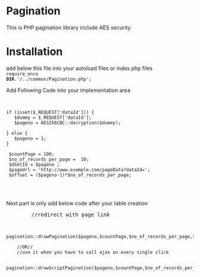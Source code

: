 # Pagination
This is PHP pagination library include AES security

# Installation
add below this file into your autoload files or index.php files<br>
<code>require_once __DIR__.'/../common/Pagination.php';</code>
<br>
<p>Add Following Code into your implementation area</p>
<pre>

    if (isset($_REQUEST['dataId'])) {
       $dummy = $_REQUEST['dataId'];
       $pageno = AES256CBC::decryption($dummy);

    } else {
       $pageno = 1;
    }

     $countPage = 100;
     $no_of_records_per_page =  10;
     $dSetId = $pageno ;
     $pageUrl = 'http://www.example.com/pageData?dataId=';
     $offset = ($pageno-1)*$no_of_records_per_page;

  </pre>
  <p>Next part is only add below code after your table creation</p>
  <pre>
        //redirect with page link
        
        pagination::drawPagination($pageno,$countPage,$no_of_records_per_page,$pageUrl); 
        
        //OR//
        //use it when you have to call ajax on every single click
        
        pagination::drawScriptPagination($pageno,$countPage,$no_of_records_per_page,$pageUrl); 
  </pre>
